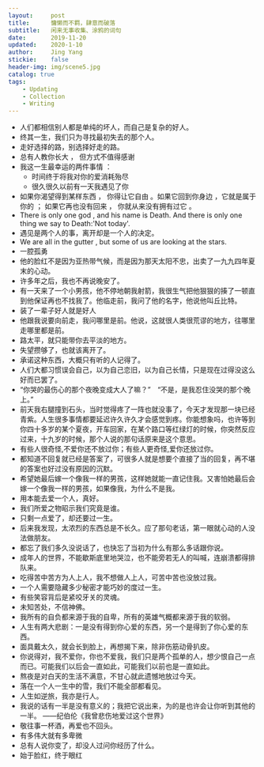 ```yaml
---
layout:     post
title:      慵懒而不羁，肆意而破落
subtitle:   闲来无事收集、涂鸦的词句
date:       2019-11-20
updated:    2020-1-10
author:     Jing Yang
stickie:    false
header-img: img/scene5.jpg
catalog: true
tags:
    - Updating
    - Collection
    - Writing
---
```

* 人们都相信别人都是单纯的坏人，而自己是复杂的好人。
* 终其一生，我们只为寻找最初失去的那个人。
* 走好选择的路，别选择好走的路。
* 总有人教你长大 ， 但方式不值得感谢
* 我这一生最幸运的两件事情 ：
   * 时间终于将我对你的爱消耗殆尽
   * 很久很久以前有一天我遇见了你
* 如果你渴望得到某样东西 ， 你得让它自由 。如果它回到你身边 ，它就是属于你的 ； 如果它再也没有回来 ， 你就从来没有拥有过它 。
* There is only one god , and his name is Death. And there is only one thing we say to Death:'Not today'.
* 遇见是两个人的事，离开却是一个人的决定。
* We are all in the gutter , but some of us are looking at the stars.
* 一腔孤勇
* 他的脸红不是因为亚热带气候，而是因为那天太阳不忠，出卖了一九九四年夏末的心动。
* 许多年之后，我也不再说晚安了。
* 有一天来了一个小男孩，他不停地朝我射箭，我很生气把他狠狠的揍了一顿直到他保证再也不找我了。他临走前，我问了他的名字，他说他叫丘比特。
* 装了一辈子好人就是好人
* 他跟我说要向前走，我问哪里是前。他说，这就很人类很荒谬的地方，往哪里走哪里都是前。
* 路太平，就只能带你去平淡的地方。
* 失望攒够了，也就该离开了。
* 承诺这种东西，大概只有听的人记得了。
* 人们大都习惯误会自己，以为自己恋旧，以为自己长情，只是现在过得没这么好而已罢了。
* “你哭的最伤心的那个夜晚变成大人了嘛？”&emsp;“不是，是我忍住没哭的那个晚上。”
* 前天我右腿撞到石头，当时觉得疼了一阵也就没事了，今天才发现那一块已经青紫。人生很多事情都要延迟许久许久才会感觉到疼。你能想象吗，也许等到你四十多岁的某个夏夜，开车回家，在某个路口等红绿灯的时候，你突然反应过来，十九岁的时候，那个人说的那句话原来是这个意思。
* 有些人很奇怪,不爱你还不放过你；有些人更奇怪,爱你还放过你。
* 都知道不回复就已经是答案了，可很多人就是想要个直接了当的回复，再不堪的答案也好过没有原因的沉默。 
* 希望她最后嫁一个像我一样的男孩，这样她就能一直记住我。又害怕她最后会嫁一个像我一样的男孩，如果像我，为什么不是我。 
* 用本能去爱一个人，真好。
* 我们所爱之物昭示我们究竟是谁。 
* 只剩一点爱了，却还要过一生。
* 后来我发现，太浓烈的东西总是不长久。应了那句老话，第一眼就心动的人没法做朋友。
* 都忘了我们多久没说话了，也快忘了当初为什么有那么多话跟你说。
* 成年人的世界，不能歇斯底里地哭泣，也不能旁若无人的叫喊，连崩溃都得排队来。
* 吃得苦中苦方为人上人，我不想做人上人，可苦中苦也没放过我。
* 一个人需要隐藏多少秘密才能巧妙的度过一生。
* 有些笑容背后是紧咬牙关的灵魂。
* 未知苦处，不信神佛。
* 我所有的自负都来源于我的自卑，所有的英雄气概都来源于我的软弱。
* 人生有两大悲剧：一是没有得到你心爱的东西，另一个是得到了你心爱的东西。
* 面具戴太久，就会长到脸上，再想揭下来，除非伤筋动骨扒皮。
* 你说得对，我不爱你，你也不爱我，我们只是两个孤单的人，想少恨自己一点而已。可能我们以后会一直如此，可能我们以前也是一直如此。
* 熬夜是对白天的生活不满意，不甘心就此遗憾地放过今天。
* 落在一个人一生中的雪，我们不能全部都看见。
* 人生如逆旅，我亦是行人。
* 我说的话有一半是没有意义的；我把它说出来，为的是也许会让你听到其他的一半。 ——纪伯伦《我曾悲伤地爱过这个世界》
* 敬往事一杯酒，再爱也不回头。
* 有多伟大就有多卑微
* 总有人说你变了，却没人过问你经历了什么。
* 始于脸红，终于眼红

